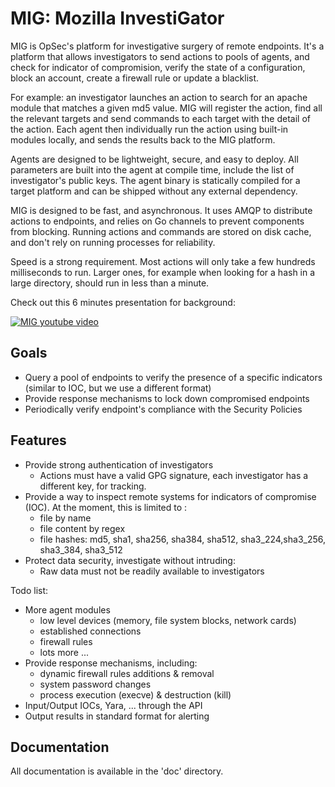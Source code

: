 MIG: Mozilla InvestiGator
=========================

MIG is OpSec's platform for investigative surgery of remote endpoints. It's a
platform that allows investigators to send actions to pools of agents, and check
for indicator of compromision, verify the state of a configuration, block an
account, create a firewall rule or update a blacklist.

For example: an investigator launches an action to search for an apache module
that matches a given md5 value. MIG will register the action, find all the
relevant targets and send commands to each target with the detail of the
action. Each agent then individually run the action using built-in modules
locally, and sends the results back to the MIG platform.

Agents are designed to be lightweight, secure, and easy to deploy. All
parameters are built into the agent at compile time, include the list of
investigator's public keys. The agent binary is statically compiled for a target
platform and can be shipped without any external dependency.

MIG is designed to be fast, and asynchronous. It uses AMQP to distribute actions
to endpoints, and relies on Go channels to prevent components from blocking.
Running actions and commands are stored on disk cache, and don't rely on running
processes for reliability.

Speed is a strong requirement. Most actions will only take a few hundreds
milliseconds to run. Larger ones, for example when looking for a hash in a large
directory, should run in less than a minute.

Check out this 6 minutes presentation for background:

[![MIG youtube video](http://img.youtube.com/vi/SHjSdGOv7Nk/0.jpg)](http://www.youtube.com/watch?v=SHjSdGOv7Nk)

Goals
-----

* Query a pool of endpoints to verify the presence of a specific indicators
  (similar to IOC, but we use a different format)
* Provide response mechanisms to lock down compromised endpoints
* Periodically verify endpoint's compliance with the Security Policies

Features
--------
* Provide strong authentication of investigators
    * Actions must have a valid GPG signature, each investigator has a different
      key, for tracking.
* Provide a way to inspect remote systems for indicators of compromise (IOC).
  At the moment, this is limited to :
    * file by name
    * file content by regex
    * file hashes: md5, sha1, sha256, sha384, sha512, sha3_224,sha3_256,
      sha3_384, sha3_512
* Protect data security, investigate without intruding:
    * Raw data must not be readily available to investigators

Todo list:
* More agent modules
    * low level devices (memory, file system blocks, network cards)
    * established connections
    * firewall rules
    * lots more ...
* Provide response mechanisms, including:
    * dynamic firewall rules additions & removal
    * system password changes
    * process execution (execve) & destruction (kill)
* Input/Output IOCs, Yara, ... through the API
* Output results in standard format for alerting

Documentation
-------------
All documentation is available in the 'doc' directory.
